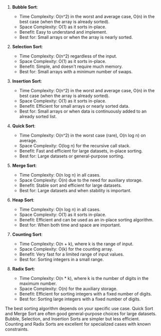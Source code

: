 1. **Bubble Sort**:
   - Time Complexity: O(n^2) in the worst and average case, O(n) in the best case (when the array is already sorted).
   - Space Complexity: O(1) as it sorts in-place.
   - Benefit: Easy to understand and implement.
   - Best for: Small arrays or when the array is nearly sorted.

2. **Selection Sort**:
   - Time Complexity: O(n^2) regardless of the input.
   - Space Complexity: O(1) as it sorts in-place.
   - Benefit: Simple, and doesn't require much memory.
   - Best for: Small arrays with a minimum number of swaps.

3. **Insertion Sort**:
   - Time Complexity: O(n^2) in the worst and average case, O(n) in the best case (when the array is already sorted).
   - Space Complexity: O(1) as it sorts in-place.
   - Benefit: Efficient for small arrays or nearly sorted data.
   - Best for: Small arrays or when data is continuously added to an already sorted list.

4. **Quick Sort**:
   - Time Complexity: O(n^2) in the worst case (rare), O(n log n) on average.
   - Space Complexity: O(log n) for the recursive call stack.
   - Benefit: Fast and efficient for large datasets, in-place sorting.
   - Best for: Large datasets or general-purpose sorting.

5. **Merge Sort**:
   - Time Complexity: O(n log n) in all cases.
   - Space Complexity: O(n) due to the need for auxiliary storage.
   - Benefit: Stable sort and efficient for large datasets.
   - Best for: Large datasets and when stability is important.

6. **Heap Sort**:
   - Time Complexity: O(n log n) in all cases.
   - Space Complexity: O(1) as it sorts in-place.
   - Benefit: Efficient and can be used as an in-place sorting algorithm.
   - Best for: When both time and space are important.

7. **Counting Sort**:
   - Time Complexity: O(n + k), where k is the range of input.
   - Space Complexity: O(k) for the counting array.
   - Benefit: Very fast for a limited range of input values.
   - Best for: Sorting integers in a small range.

8. **Radix Sort**:
   - Time Complexity: O(n * k), where k is the number of digits in the maximum number.
   - Space Complexity: O(n) for the auxiliary storage.
   - Benefit: Efficient for sorting integers with a fixed number of digits.
   - Best for: Sorting large integers with a fixed number of digits.

The best sorting algorithm depends on your specific use case. Quick Sort and Merge Sort are often good general-purpose choices for large datasets. Bubble, Selection, and Insertion Sorts are simpler but less efficient. Counting and Radix Sorts are excellent for specialized cases with known constraints.
